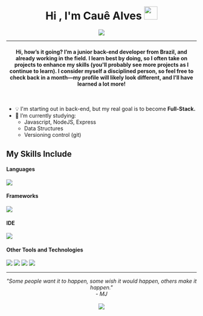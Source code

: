 
<h1 align="center">Hi , I'm Cauê Alves <img src="https://media.giphy.com/media/hvRJCLFzcasrR4ia7z/giphy.gif" width="35"></h1>
<p align="center">
  <a href="https://github.com/DenverCoder1/readme-typing-svg"><img src="https://readme-typing-svg.herokuapp.com?lines=Front-End+Junior;Self-taught+Programmer&center=true&width=500&height=50"></a>
</p>
<hr/>
<h4 align="center">Hi, how’s it going? I’m a junior back-end developer from Brazil, and already working in the field. I learn best by doing, so I often take on projects to enhance my skills (you'll probably see more projects as I continue to learn). I consider myself a disciplined person, so feel free to check back in a month—my profile will likely look different, and I’ll have learned a lot more!</h4>
<br>

- :bulb: I'm starting out in back-end, but my real goal is to become **Full-Stack.**
- 🔭 I’m currently studying:
	- Javascript, NodeJS, Express
	- Data Structures
  - Versioning control (git)

## My Skills Include

<h4> Languages </h4>
<span> 
  <img src="https://img.shields.io/badge/JavaScript-F7DF1E?style=for-the-badge&logo=javascript&logoColor=black">
</span>

<h4> Frameworks </h4>
<span>
  <img src="https://img.shields.io/badge/express.js-%23404d59.svg?style=for-the-badge&logo=express&logoColor=%2361DAFB">
</span>

<h4> IDE </h4>
<span>
<img src="https://img.shields.io/badge/Visual_Studio_Code-0078D4?style=for-the-badge&logo=visual%20studio%20code&logoColor=white">


<h4> Other Tools and Technologies </h4>
<span>
  <img src="https://img.shields.io/badge/HTML5-E34F26?style=for-the-badge&logo=html5&logoColor=white">
  <img src="https://img.shields.io/badge/CSS3-1572B6?style=for-the-badge&logo=css3&logoColor=white">
  <img src="https://img.shields.io/badge/Git-F05032?style=for-the-badge&logo=git&logoColor=white">
  <img src="https://img.shields.io/badge/node.js-6DA55F?style=for-the-badge&logo=node.js&logoColor=white">
</span>



<hr>
<p align="center">
   <i>"Some people want it to happen, some wish it would happen, others make it happen."</i>
  <br>
   <i>- MJ</i>
   <br>
<br>	
<a target="_blank" href="https://www.linkedin.com/in/cau%C3%AA-alves-barreto-4713752a4/"><img src="https://img.shields.io/badge/-LinkedIn-0077B5?style=for-the-badge&logo=Linkedin&logoColor=white"></img></a>
<br>
</p>
